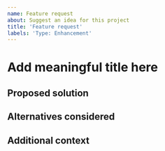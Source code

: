 ```yaml
---
name: Feature request
about: Suggest an idea for this project
title: 'Feature request'
labels: 'Type: Enhancement'
---
```


<!--
IMPORTANT NOTES

Thank you for taking the time to suggest a feature. Before submitting,
please reread your description to ensure that other readers can reasonably
understand the motivation and proposed solution.

This form is written in GitHub's Markdown format. For a reference on this type
of syntax, see GitHub's documentation:
https://docs.github.com/en/get-started/writing-on-github/getting-started-with-writing-and-formatting-on-github/basic-writing-and-formatting-syntax

When including code snippets, please paste the text itself and wrap the code block with
ticks (see the other character on the tilde ~ key in a US keyboard) to format it as code.
For example, Python code should be wrapped in ticks like this:
```python
def a_func():
    return 1

a = 1
b = a_func()
print(a + b)
```
This is preferred over screen shots since it is searchable and others can copy/paste
the text to run it.
-->

# Add meaningful title here
<!--
High level description of the feature request including motivation and background.
-->

## Proposed solution
<!--
Here's an opportunity to prototype a feature. Please include pseudocode, images, or
any other visual aids to communicate the idea.
-->

## Alternatives considered
<!--
Describe workarounds or alternatives even if hacky or incomplete.
-->

## Additional context
<!--
Optional. Provide anything else that helps to communicate the idea here.
-->
